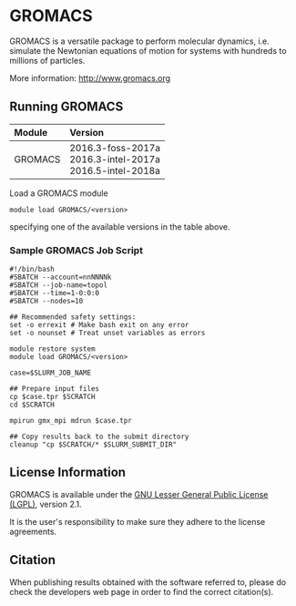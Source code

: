 # GROMACS


GROMACS is a versatile package to perform molecular dynamics, i.e. simulate the Newtonian equations of motion for systems with hundreds to millions of particles.

More information: http://www.gromacs.org

## Running GROMACS

| Module     | Version     |
| :------------- | :------------- |
| GROMACS |2016.3-foss-2017a <br>2016.3-intel-2017a <br>2016.5-intel-2018a <br>|

Load a GROMACS module

    module load GROMACS/<version>
    
specifying one of the available versions in the table above.

### Sample GROMACS Job Script

```
#!/bin/bash
#SBATCH --account=nnNNNNk
#SBATCH --job-name=topol
#SBATCH --time=1-0:0:0
#SBATCH --nodes=10

## Recommended safety settings:
set -o errexit # Make bash exit on any error
set -o nounset # Treat unset variables as errors

module restore system
module load GROMACS/<version>

case=$SLURM_JOB_NAME

## Prepare input files
cp $case.tpr $SCRATCH
cd $SCRATCH

mpirun gmx_mpi mdrun $case.tpr

## Copy results back to the submit directory
cleanup "cp $SCRATCH/* $SLURM_SUBMIT_DIR"
```

## License Information

GROMACS is available under the [GNU Lesser General Public License (LGPL)](http://www.gnu.org/licenses/lgpl-2.1.html), version 2.1.

It is the user's responsibility to make sure they adhere to the license agreements.

## Citation

When publishing results obtained with the software referred to, please do check the developers web page in order to find the correct citation(s).
